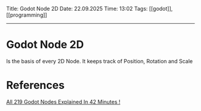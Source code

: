 Title: Godot Node 2D
Date: 22.09.2025
Time: 13:02
Tags: [[godot]], [[programming]]

---
# Godot Node 2D

Is the basis of every 2D Node. It keeps track of Position, Rotation and Scale

# References
[All 219 Godot Nodes Explained In 42 Minutes !](https://www.youtube.com/watch?v=tO2gthp45MA&list=WL&index=1)